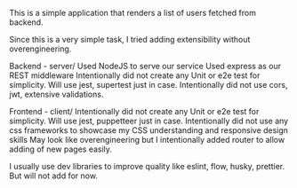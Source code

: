 This is a simple application that renders a list of users fetched from backend.

Since this is a very simple task, I tried adding extensibility without overengineering.

Backend - server/
Used NodeJS to serve our service
Used express as our REST middleware
Intentionally did not create any Unit or e2e test for simplicity. Will use jest, supertest just in case.
Intentionally did not use cors, jwt, extensive validations.

Frontend - client/
Intentionally did not create any Unit or e2e test for simplicity. Will use jest, puppetteer just in case.
Intentionally did not use any css frameworks to showcase my CSS understanding and responsive design skills
May look like overengineering but I intentionally added router to allow adding of new pages easily.

I usually use dev libraries to improve quality like eslint, flow, husky, prettier. But will not add for now.
